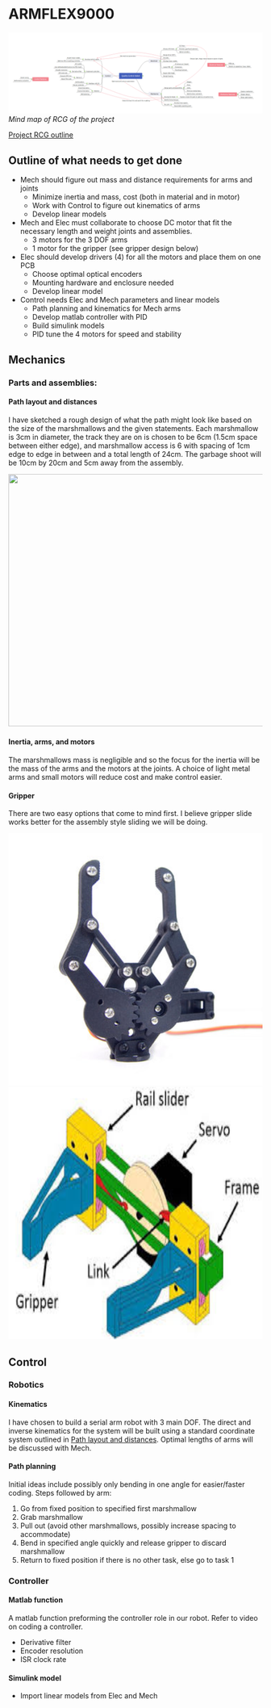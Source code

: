 # ARMFLEX9000

![](Mindmap.png)
*Mind map of RCG of the project*

[Project RCG outline](e391Proj2021.pdf)

## Outline of what needs to get done


- Mech should figure out mass and distance requirements for arms and joints
	- Minimize inertia and mass, cost (both in material and in motor)
	- Work with Control to figure out kinematics of arms
	- Develop linear models
- Mech and Elec must collaborate to choose DC motor that fit the necessary length and weight joints and assemblies.
	- 3 motors for the 3 DOF arms
	- 1 motor for the gripper (see gripper design below)
- Elec should develop drivers (4) for all the motors and place them on one PCB
	- Choose optimal optical encoders
	- Mounting hardware and enclosure needed
	- Develop linear model
- Control needs Elec and Mech parameters and linear models
	- Path planning and kinematics for Mech arms
	- Develop matlab controller with PID
	- Build simulink models
	- PID tune the 4 motors for speed and stability


## Mechanics

### Parts and assemblies:

#### Path layout and distances 

I have sketched a rough design of what the path might look like based on the size of the marshmallows and the given statements. Each marshmallow is 3cm in diameter, the track they are on is chosen to be 6cm (1.5cm space between either edge), and marshmallow access is 6 with spacing of 1cm edge to edge in between and a total length of 24cm. The garbage shoot will be 10cm by 20cm and 5cm away from the assembly.

<img src="Assembly_Line.jpg" width="700" height="500">

#### Inertia, arms, and motors

The marshmallows mass is negligible and so the focus for the inertia will be the mass of the arms and the motors at the joints. A choice of light metal arms and small motors will reduce cost and make control easier.

#### Gripper

There are two easy options that come to mind first. I believe gripper slide works better for the assembly style sliding we will be doing.

<img src="Gripper_Rotate.jpg" width="700" height="500"/>
<img src="Gripper_Linear.jpeg" width="700" height="500"/>

## Control

### Robotics

#### Kinematics

I have chosen to build a serial arm robot with 3 main DOF. The direct and inverse kinematics for the system will be built using a standard coordinate system outlined in [Path layout and distances](#Path-layout-and-distances). Optimal lengths of arms will be discussed with Mech.

#### Path planning

Initial ideas include possibly only bending in one angle for easier/faster coding. Steps followed by arm:

1. Go from fixed position to specified first marshmallow
2. Grab marshmallow
3. Pull out (avoid other marshmallows, possibly increase spacing to accommodate)
4. Bend in specified angle quickly and release gripper to discard marshmallow
5. Return to fixed position if there is no other task, else go to task 1

### Controller

#### Matlab function

A matlab function preforming the controller role in our robot. Refer to video on coding a controller.

- Derivative filter
- Encoder resolution
- ISR clock rate


#### Simulink model

- Import linear models from Elec and Mech
